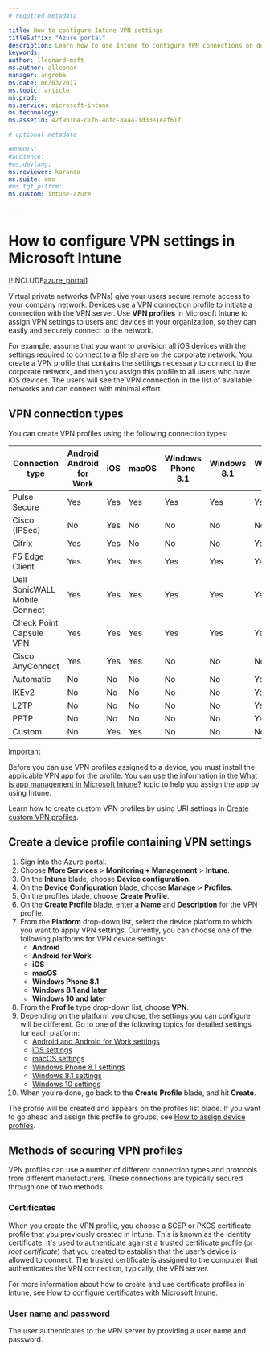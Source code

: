 ```yaml
---
# required metadata

title: How to configure Intune VPN settings
titleSuffix: "Azure portal"
description: Learn how to use Intune to configure VPN connections on devices you manage."
keywords:
author: lleonard-msft
ms.author: alleonar
manager: angrobe
ms.date: 06/03/2017
ms.topic: article
ms.prod:
ms.service: microsoft-intune
ms.technology:
ms.assetid: 42f9b104-c1f6-4dfc-8aa4-1d33e1eaf61f

# optional metadata

#ROBOTS:
#audience:
#ms.devlang:
ms.reviewer: karanda
ms.suite: ems
#ms.tgt_pltfrm:
ms.custom: intune-azure

---
```


# How to configure VPN settings in Microsoft Intune

[!INCLUDE[azure_portal](./includes/azure_portal.md)]

Virtual private networks (VPNs) give your users secure remote access to your company network. Devices use a VPN connection profile to initiate a connection with the VPN server. Use **VPN profiles** in Microsoft Intune to assign VPN settings to users and devices in your organization, so they can easily and securely connect to the network.

For example, assume that you want to provision all iOS devices with the settings required to connect to a file share on the corporate network. You create a VPN profile that contains the settings necessary to connect to the corporate network, and then you assign this profile to all users who have iOS devices. The users will see the VPN connection in the list of available networks and can connect with minimal effort.

## VPN connection types

You can create VPN profiles using the following connection types:

|Connection type|Android<br>Android for Work|iOS|macOS|Windows Phone 8.1|Windows 8.1|Windows 10|
|-|-|-|-|-|-|-|
|Pulse Secure|Yes|Yes|Yes|Yes|Yes|Yes|
|Cisco (IPSec)|No|Yes|No|No|No|No|
|Citrix|Yes|Yes|No|No|No|Yes|
|F5 Edge Client|Yes|Yes|Yes|Yes|Yes|Yes|
|Dell SonicWALL Mobile Connect|Yes|Yes|Yes|Yes|Yes|Yes|
|Check Point Capsule VPN|Yes|Yes|Yes|Yes|Yes|Yes|
|Cisco AnyConnect|Yes|Yes|Yes|No|No|No|
|Automatic|No|No|No|No|No|Yes|
|IKEv2|No|No|No|No|No|Yes|
|L2TP|No|No|No|No|No|Yes|
|PPTP|No|No|No|No|No|Yes|
|Custom|No|Yes|Yes|No|No|No|


> [!IMPORTANT]
> Before you can use VPN profiles assigned to a device, you must install the applicable VPN app for the profile. You can use the information in the [What is app management in Microsoft Intune?](app-management.md) topic to help you assign the app by using Intune.  

Learn how to  create custom VPN profiles by using URI settings in [Create custom VPN profiles](custom-vpn-profiles-create.md).     

## Create a device profile containing VPN settings

1. Sign into the Azure portal.
2. Choose **More Services** > **Monitoring + Management** > **Intune**.
3. On the **Intune** blade, choose **Device configuration**.
2. On the **Device Configuration** blade, choose **Manage** > **Profiles**.
3. On the profiles blade, choose **Create Profile**.
4. On the **Create Profile** blade, enter a **Name** and **Description** for the VPN profile.
5. From the **Platform** drop-down list, select the device platform to which you want to apply VPN settings. Currently, you can choose one of the following platforms for VPN device settings:
	- **Android**
	- **Android for Work**
	- **iOS**
	- **macOS**
	- **Windows Phone 8.1**
	- **Windows 8.1 and later**
	- **Windows 10 and later**
6. From the **Profile** type drop-down list, choose **VPN**.
7. Depending on the platform you chose, the settings you can configure will be different. Go to one of the following topics for detailed settings for each platform:
	- [Android and Android for Work settings](vpn-settings-android.md)
	- [iOS settings](vpn-settings-ios.md)
	- [macOS settings](vpn-settings-macos.md)
	- [Windows Phone 8.1 settings](vpn-settings-windows-phone-8-1.md)
	- [Windows 8.1 settings](vpn-settings-windows-8-1.md)
	- [Windows 10 settings](vpn-settings-windows-10.md)
8. When you're done, go back to the **Create Profile** blade, and hit **Create**.

The profile will be created and appears on the profiles list blade.
If you want to go ahead and assign this profile to groups, see [How to assign device profiles](device-profile-assign.md).


## Methods of securing VPN profiles

VPN profiles can use a number of different connection types and protocols from different manufacturers. These connections are typically secured through one of two methods.

### Certificates

When you create the VPN profile, you choose a SCEP or PKCS certificate profile that you previously created in Intune. This is known as the identity certificate. It's used to authenticate against a trusted certificate profile (or *root certificate*) that you created to establish that the user’s device is allowed to connect. The trusted certificate is assigned to the computer that authenticates the VPN connection, typically, the VPN server.

For more information about how to create and use certificate profiles in Intune, see [How to configure certificates with Microsoft Intune](certificates-configure.md).

### User name and password

The user authenticates to the VPN server by providing a user name and password.
